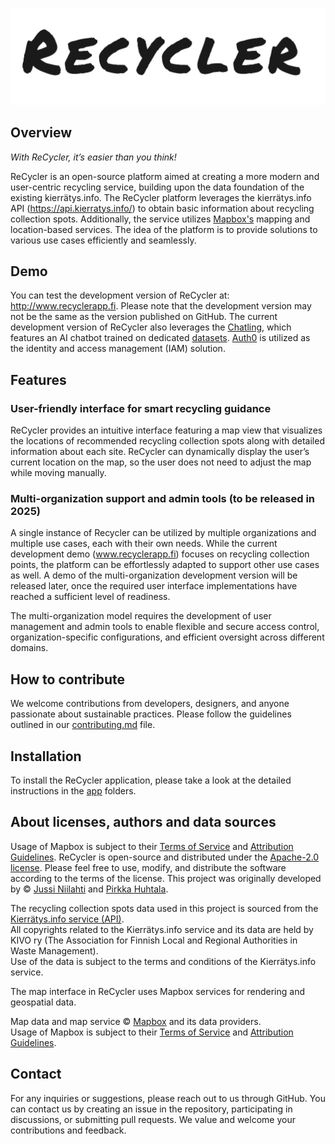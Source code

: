 ![recycler-logo](images/recycler_logo.png)

## Overview

_With ReCycler, it’s easier than you think!_

ReCycler is an open-source platform aimed at creating a more modern and user-centric recycling service, building upon the data foundation of the existing kierrätys.info. The ReCycler platform leverages the kierrätys.info API (https://api.kierratys.info/) to obtain basic information about recycling collection spots. Additionally, the service utilizes [Mapbox's](http://www.mapbox.com) mapping and location-based services. The idea of the platform is to provide solutions to various use cases efficiently and seamlessly.

## Demo
You can test the development version of ReCycler at: http://www.recyclerapp.fi. Please note that the development version may not be the same as the version published on GitHub. The current development version of ReCycler also leverages the [Chatling](http://www.chatling.com), which features an AI chatbot trained on dedicated [datasets](ai-training-materials). [Auth0](https://auth0.com/) is utilized as the identity and access management (IAM) solution.

## Features
### User-friendly interface for smart recycling guidance
ReCycler provides an intuitive interface featuring a map view that visualizes the locations of recommended recycling collection spots along with detailed information about each site. ReCycler can dynamically display the user’s current location on the map, so the user does not need to adjust the map while moving manually.
### Multi-organization support and admin tools (to be released in 2025)
A single instance of Recycler can be utilized by multiple organizations and multiple use cases, each with their own needs. While the current development demo (www.recyclerapp.fi) focuses on recycling collection points, the platform can be effortlessly adapted to support other use cases as well. A demo of the multi-organization development version will be released later, once the required user interface implementations have reached a sufficient level of readiness.

The multi-organization model requires the development of user management and admin tools to enable flexible and secure access control, organization-specific configurations, and efficient oversight across different domains.
## How to contribute
We welcome contributions from developers, designers, and anyone passionate about sustainable practices. Please follow the guidelines outlined in our [contributing.md](contributing.md) file.
## Installation
To install the ReCycler application, please take a look at the detailed instructions in the [app](/app/README.md) folders.
## About licenses, authors and data sources
Usage of Mapbox is subject to their [Terms of Service](https://www.mapbox.com/legal/tos) and [Attribution Guidelines](https://docs.mapbox.com/help/getting-started/attribution/).
ReCycler is open-source and distributed under the [Apache-2.0 license](licence.md). Please feel free to use, modify, and distribute the software according to the terms of the license. This project was originally developed by © [Jussi Niilahti](https://www.linkedin.com/in/jussi-niilahti) and [Pirkka Huhtala](https://www.linkedin.com/in/pirkka-huhtala/).

The recycling collection spots data used in this project is sourced from the [Kierrätys.info service (API)](https://kierratys.info/tietoa-sivustosta).  
All copyrights related to the Kierrätys.info service and its data are held by KIVO ry (The Association for Finnish Local and Regional Authorities in Waste Management).  
Use of the data is subject to the terms and conditions of the Kierrätys.info service.

The map interface in ReCycler uses Mapbox services for rendering and geospatial data.

Map data and map service © [Mapbox](https://www.mapbox.com/) and its data providers.  
Usage of Mapbox is subject to their [Terms of Service](https://www.mapbox.com/legal/tos) and [Attribution Guidelines](https://docs.mapbox.com/help/getting-started/attribution/).

## Contact
For any inquiries or suggestions, please reach out to us through GitHub. You can contact us by creating an issue in the repository, participating in discussions, or submitting pull requests. We value and welcome your contributions and feedback.
